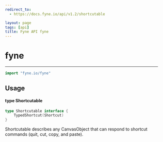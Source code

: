 ```yaml
---
redirect_to:
  - https://docs.fyne.io/api/v1.2/shortcutable

layout: page
tags: [api]
title: Fyne API fyne
---
```



# fyne
---
```go
import "fyne.io/fyne"
```

## Usage

#### type Shortcutable

```go
type Shortcutable interface {
	TypedShortcut(Shortcut)
}
```

Shortcutable describes any CanvasObject that can respond to shortcut commands (quit, cut, copy, and paste).
